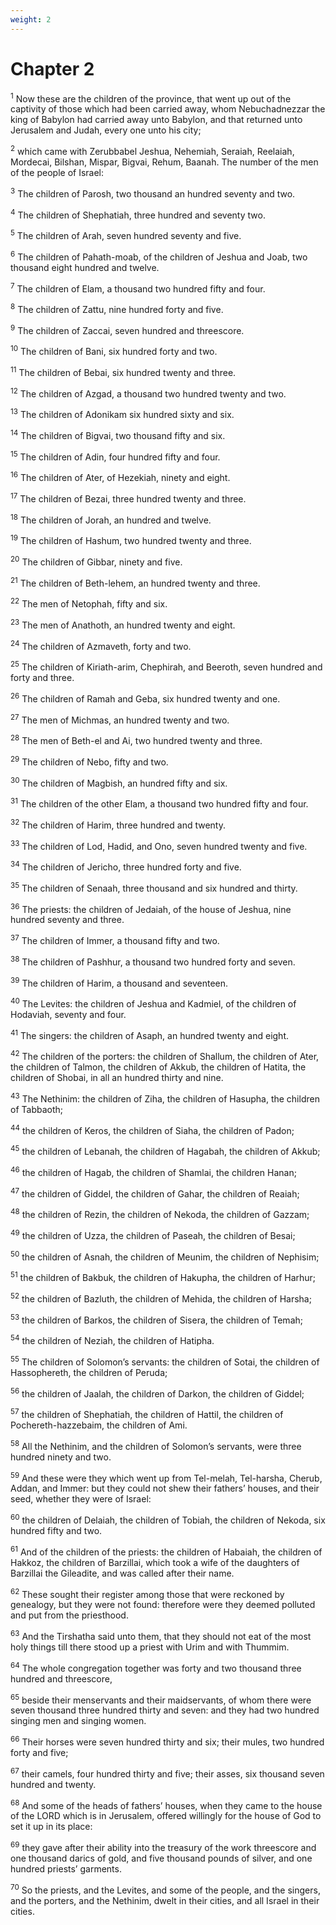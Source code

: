 ```yaml
---
weight: 2
---
```


# Chapter 2

<sup>1</sup> Now these are the children of the province, that went up out of the captivity of those which had been carried away, whom Nebuchadnezzar the king of Babylon had carried away unto Babylon, and that returned unto Jerusalem and Judah, every one unto his city; 

<sup>2</sup> which came with Zerubbabel Jeshua, Nehemiah, Seraiah, Reelaiah, Mordecai, Bilshan, Mispar, Bigvai, Rehum, Baanah. The number of the men of the people of Israel: 

<sup>3</sup> The children of Parosh, two thousand an hundred seventy and two. 

<sup>4</sup> The children of Shephatiah, three hundred and seventy two. 

<sup>5</sup> The children of Arah, seven hundred seventy and five. 

<sup>6</sup> The children of Pahath-moab, of the children of Jeshua and Joab, two thousand eight hundred and twelve. 

<sup>7</sup> The children of Elam, a thousand two hundred fifty and four. 

<sup>8</sup> The children of Zattu, nine hundred forty and five. 

<sup>9</sup> The children of Zaccai, seven hundred and threescore. 

<sup>10</sup> The children of Bani, six hundred forty and two. 

<sup>11</sup> The children of Bebai, six hundred twenty and three. 

<sup>12</sup> The children of Azgad, a thousand two hundred twenty and two. 

<sup>13</sup> The children of Adonikam six hundred sixty and six. 

<sup>14</sup> The children of Bigvai, two thousand fifty and six. 

<sup>15</sup> The children of Adin, four hundred fifty and four. 

<sup>16</sup> The children of Ater, of Hezekiah, ninety and eight. 

<sup>17</sup> The children of Bezai, three hundred twenty and three. 

<sup>18</sup> The children of Jorah, an hundred and twelve. 

<sup>19</sup> The children of Hashum, two hundred twenty and three. 

<sup>20</sup> The children of Gibbar, ninety and five. 

<sup>21</sup> The children of Beth-lehem, an hundred twenty and three. 

<sup>22</sup> The men of Netophah, fifty and six. 

<sup>23</sup> The men of Anathoth, an hundred twenty and eight. 

<sup>24</sup> The children of Azmaveth, forty and two. 

<sup>25</sup> The children of Kiriath-arim, Chephirah, and Beeroth, seven hundred and forty and three. 

<sup>26</sup> The children of Ramah and Geba, six hundred twenty and one. 

<sup>27</sup> The men of Michmas, an hundred twenty and two. 

<sup>28</sup> The men of Beth-el and Ai, two hundred twenty and three. 

<sup>29</sup> The children of Nebo, fifty and two. 

<sup>30</sup> The children of Magbish, an hundred fifty and six. 

<sup>31</sup> The children of the other Elam, a thousand two hundred fifty and four. 

<sup>32</sup> The children of Harim, three hundred and twenty. 

<sup>33</sup> The children of Lod, Hadid, and Ono, seven hundred twenty and five. 

<sup>34</sup> The children of Jericho, three hundred forty and five. 

<sup>35</sup> The children of Senaah, three thousand and six hundred and thirty. 

<sup>36</sup> The priests: the children of Jedaiah, of the house of Jeshua, nine hundred seventy and three. 

<sup>37</sup> The children of Immer, a thousand fifty and two. 

<sup>38</sup> The children of Pashhur, a thousand two hundred forty and seven. 

<sup>39</sup> The children of Harim, a thousand and seventeen. 

<sup>40</sup> The Levites: the children of Jeshua and Kadmiel, of the children of Hodaviah, seventy and four. 

<sup>41</sup> The singers: the children of Asaph, an hundred twenty and eight. 

<sup>42</sup> The children of the porters: the children of Shallum, the children of Ater, the children of Talmon, the children of Akkub, the children of Hatita, the children of Shobai, in all an hundred thirty and nine. 

<sup>43</sup> The Nethinim: the children of Ziha, the children of Hasupha, the children of Tabbaoth; 

<sup>44</sup> the children of Keros, the children of Siaha, the children of Padon; 

<sup>45</sup> the children of Lebanah, the children of Hagabah, the children of Akkub; 

<sup>46</sup> the children of Hagab, the children of Shamlai, the children Hanan; 

<sup>47</sup> the children of Giddel, the children of Gahar, the children of Reaiah; 

<sup>48</sup> the children of Rezin, the children of Nekoda, the children of Gazzam; 

<sup>49</sup> the children of Uzza, the children of Paseah, the children of Besai; 

<sup>50</sup> the children of Asnah, the children of Meunim, the children of Nephisim; 

<sup>51</sup> the children of Bakbuk, the children of Hakupha, the children of Harhur; 

<sup>52</sup> the children of Bazluth, the children of Mehida, the children of Harsha; 

<sup>53</sup> the children of Barkos, the children of Sisera, the children of Temah; 

<sup>54</sup> the children of Neziah, the children of Hatipha. 

<sup>55</sup> The children of Solomon’s servants: the children of Sotai, the children of Hassophereth, the children of Peruda; 

<sup>56</sup> the children of Jaalah, the children of Darkon, the children of Giddel; 

<sup>57</sup> the children of Shephatiah, the children of Hattil, the children of Pochereth-hazzebaim, the children of Ami. 

<sup>58</sup> All the Nethinim, and the children of Solomon’s servants, were three hundred ninety and two. 

<sup>59</sup> And these were they which went up from Tel-melah, Tel-harsha, Cherub, Addan, and Immer: but they could not shew their fathers’ houses, and their seed, whether they were of Israel: 

<sup>60</sup> the children of Delaiah, the children of Tobiah, the children of Nekoda, six hundred fifty and two. 

<sup>61</sup> And of the children of the priests: the children of Habaiah, the children of Hakkoz, the children of Barzillai, which took a wife of the daughters of Barzillai the Gileadite, and was called after their name. 

<sup>62</sup> These sought their register among those that were reckoned by genealogy, but they were not found: therefore were they deemed polluted and put from the priesthood. 

<sup>63</sup> And the Tirshatha said unto them, that they should not eat of the most holy things till there stood up a priest with Urim and with Thummim. 

<sup>64</sup> The whole congregation together was forty and two thousand three hundred and threescore, 

<sup>65</sup> beside their menservants and their maidservants, of whom there were seven thousand three hundred thirty and seven: and they had two hundred singing men and singing women. 

<sup>66</sup> Their horses were seven hundred thirty and six; their mules, two hundred forty and five; 

<sup>67</sup> their camels, four hundred thirty and five; their asses, six thousand seven hundred and twenty. 

<sup>68</sup> And some of the heads of fathers’ houses, when they came to the house of the LORD which is in Jerusalem, offered willingly for the house of God to set it up in its place: 

<sup>69</sup> they gave after their ability into the treasury of the work threescore and one thousand darics of gold, and five thousand pounds of silver, and one hundred priests’ garments. 

<sup>70</sup> So the priests, and the Levites, and some of the people, and the singers, and the porters, and the Nethinim, dwelt in their cities, and all Israel in their cities. 


